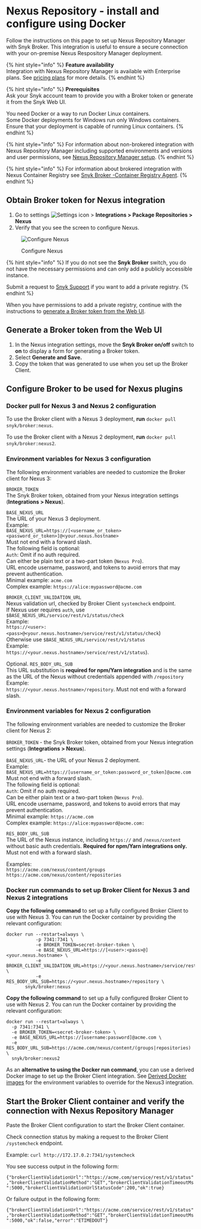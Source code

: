 # Nexus Repository - install and configure using Docker

Follow the instructions on this page to set up Nexus Repository Manager with Snyk Broker. This integration is useful to ensure a secure connection with your on-premise Nexus Respository Manager deployment.

{% hint style="info" %}
**Feature availability**\
Integration with Nexus Repository Manager is available with Enterprise plans. See [pricing plans](https://snyk.io/plans/) for more details.
{% endhint %}

{% hint style="info" %}
**Prerequisites**\
Ask your Snyk account team to provide you with a Broker token or generate it from the Snyk Web UI.

You need Docker or a way to run Docker Linux containers.\
Some Docker deployments for Windows run only Windows containers. Ensure that your deployment is capable of running Linux containers.
{% endhint %}

{% hint style="info" %}
For information about non-brokered integration with Nexus Repository Manager including supported environments and versions and user permissions, see [Nexus Repository Manager setup](../../../../integrations/private-registry-integrations/nexus-repo-manager-setup.md).
{% endhint %}

{% hint style="info" %}
For information about brokered integration with Nexus Container Registry see [Snyk Broker -Container Registry Agent](https://docs.snyk.io/snyk-admin/snyk-broker/snyk-broker-container-registry-agent).
{% endhint %}

## Obtain Broker token for Nexus integration

1. Go to settings <img src="../../../../.gitbook/assets/cog_icon.png" alt="Settings icon" data-size="line"> > **Integrations > Package Repositories > Nexus**
2. Verify that you see the screen to configure Nexus.

<figure><img src="../../../../.gitbook/assets/Screenshot 2022-07-15 at 15.15.11.png" alt="Configure Nexus"><figcaption><p>Configure Nexus</p></figcaption></figure>

{% hint style="info" %}
If you do not see the **Snyk Broker** switch, you do not have the necessary permissions and can only add a publicly accessible instance.

Submit a request to [Snyk Support](https://support.snyk.io/hc/en-us/requests/new) if you want to add a private registry.
{% endhint %}

When you have permissions to add a private registry, continue with the instructions to [generate a Broker token from the Web UI](set-up-snyk-broker-with-nexus-repository-manager.md#generate-a-broker-token-from-the-web-ui).

## Generate a Broker token from the Web UI

1. In the Nexus integration settings, move the **Snyk Broker on/off** switch to **on** to display a form for generating a Broker token.
2. Select **Generate and Save.**
3. Copy the token that was generated to use when you set up the Broker Client.

## Configure Broker to be used for Nexus plugins

### Docker pull for Nexus 3 and Nexus 2 configuration

To use the Broker client with a Nexus 3 deployment, **run** `docker pull snyk/broker:nexus`.

To use the Broker client with a Nexus 2 deployment, **run** `docker pull snyk/broker:nexus2`.

### Environment variables for Nexus 3 configuration

The following environment variables are needed to customize the Broker client for Nexus 3:

`BROKER_TOKEN`\
The Snyk Broker token, obtained from your Nexus integration settings (**Integrations > Nexus**).

`BASE_NEXUS_URL`\
The URL of your Nexus 3 deployment.\
Example:\
`BASE_NEXUS_URL=https://[<username_or_token><password_or_token>]@<your.nexus.hostname>`\
Must not end with a forward slash.\
The following field is optional:\
`Auth`: Omit if no auth required.\
Can either be plain text or a two-part token (`Nexus Pro`).\
URL encode username, password, and tokens to avoid errors that may prevent authentication.\
Minimal example: `acme.com`\
Complex example: `https://alice:mypassword@acme.com`

`BROKER_CLIENT_VALIDATION_URL`\
Nexus validation url, checked by Broker Client `systemcheck` endpoint.\
If Nexus user requires `auth`, use `$BASE_NEXUS_URL/service/rest/v1/status/check`\
Example:\
`https://<user>:<pass>@<your.nexus.hostname>/service/rest/v1/status/check`)\
Otherwise use `$BASE_NEXUS_URL/service/rest/v1/status`\
Example:\
`https://<your.nexus.hostname>/service/rest/v1/status`).

Optional. `RES_BODY_URL_SUB`\
This URL substitution is **required for npm/Yarn integration** and is the same as the URL of the Nexus without credentials appended with `/repository`\
Example:\
`https://<your.nexus.hostname>/repository`. Must not end with a forward slash.

### Environment variables for Nexus 2 configuration

The following environment variables are needed to customize the Broker client for Nexus 2:

`BROKER_TOKEN` - the Snyk Broker token, obtained from your Nexus integration settings (**Integrations > Nexus**).

`BASE_NEXUS_URL`- the URL of your Nexus 2 deployment.\
Example:\
`BASE_NEXUS_URL=https://[username_or_token:password_or_token]@acme.com`\
Must not end with a forward slash.\
The following field is optional:\
`Auth`: Omit if no auth required.\
Can be either plain text or a two-part token (`Nexus Pro`).\
URL encode username, password, and tokens to avoid errors that may prevent authentication.\
Minimal example: `https://acme.com`\
Complex example: `https://alice:mypassword@acme.com:`

`RES_BODY_URL_SUB`\
The URL of the Nexus instance, including `https://` and `/nexus/content` without basic auth credentials. **Required for npm/Yarn integrations only.** Must not end with a forward slash.

Examples:\
`https://acme.com/nexus/content/groups`\
`https://acme.com/nexus/content/repositories`

### Docker run commands to set up Broker Client for Nexus 3 and Nexus 2 integrations

**Copy the following command** to set up a fully configured Broker Client to use with Nexus 3. You can run the Docker container by providing the relevant configuration:

```console
docker run --restart=always \
           -p 7341:7341 \
           -e BROKER_TOKEN=secret-broker-token \
           -e BASE_NEXUS_URL=https://[<user>:<pass>@]<your.nexus.hostname> \
           -e BROKER_CLIENT_VALIDATION_URL=https://<your.nexus.hostname>/service/rest/v1/status[/check] \
           -e RES_BODY_URL_SUB=https://<your.nexus.hostname>/repository \
       snyk/broker:nexus
```

**Copy the following command** to set up a fully configured Broker Client to use with Nexus 2. You can run the Docker container by providing the relevant configuration:

```
docker run --restart=always \
  -p 7341:7341 \
  -e BROKER_TOKEN=<secret-broker-token> \
  -e BASE_NEXUS_URL=https://[username:password]@acme.com \
  -e RES_BODY_URL_SUB=https://acme.com/nexus/content/(groups|repositories) \ 
  snyk/broker:nexus2
```

As an **alternative to using the Docker run command**, you can use a derived Docker image to set up the Broker Client integration. See [Derived Docker images](derived-docker-images-for-broker-client-integrations-and-container-registry-agent.md) for the environment variables to override for the Nexus3 integration.

## Start the Broker Client container and verify the connection with Nexus Repository Manager

Paste the Broker Client configuration to start the Broker Client container.

Check connection status by making a request to the Broker Client `/systemcheck` endpoint.

Example: `curl http://172.17.0.2:7341/systemcheck`

You see success output in the following form:

`{"brokerClientValidationUrl":"https://acme.com/service/rest/v1/status","brokerClientValidationMethod":"GET","brokerClientValidationTimeoutMs":5000,"brokerClientValidationUrlStatusCode":200,"ok":true}`

Or failure output in the following form:

`{"brokerClientValidationUrl":"https://acme.com/service/rest/v1/status","brokerClientValidationMethod":"GET","brokerClientValidationTimeoutMs":5000,"ok":false,"error":"ETIMEDOUT"}`
